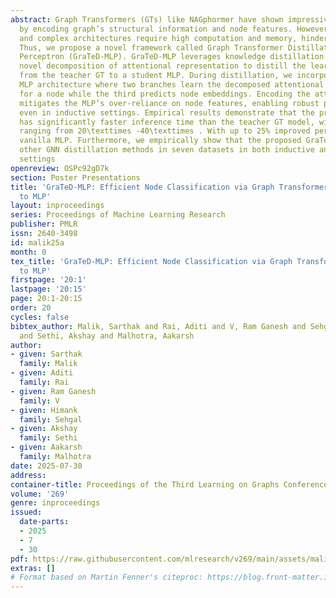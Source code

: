 ```yaml
---
abstract: Graph Transformers (GTs) like NAGphormer have shown impressive performance
  by encoding graph’s structural information and node features. However, their self-attention
  and complex architectures require high computation and memory, hindering their deployment.
  Thus, we propose a novel framework called Graph Transformer Distillation to Multi-Layer
  Perceptron (GraTeD-MLP). GraTeD-MLP leverages knowledge distillation (KD) and a
  novel decomposition of attentional representation to distill the learned representations
  from the teacher GT to a student MLP. During distillation, we incorporate a gated
  MLP architecture where two branches learn the decomposed attentional representation
  for a node while the third predicts node embeddings. Encoding the attentional representation
  mitigates the MLP’s over-reliance on node features, enabling robust performance
  even in inductive settings. Empirical results demonstrate that the proposed GraTeD-MLP
  has significantly faster inference time than the teacher GT model, with speed-up
  ranging from 20\texttimes -40\texttimes . With up to 25% improved performance over
  vanilla MLP. Furthermore, we empirically show that the proposed GraTeD-MLP outperforms
  other GNN distillation methods in seven datasets in both inductive and transductive
  settings
openreview: OSPc92gD7k
section: Poster Presentations
title: 'GraTeD-MLP: Efficient Node Classification via Graph Transformer Distillation
  to MLP'
layout: inproceedings
series: Proceedings of Machine Learning Research
publisher: PMLR
issn: 2640-3498
id: malik25a
month: 0
tex_title: 'GraTeD-MLP: Efficient Node Classification via Graph Transformer Distillation
  to MLP'
firstpage: '20:1'
lastpage: '20:15'
page: 20:1-20:15
order: 20
cycles: false
bibtex_author: Malik, Sarthak and Rai, Aditi and V, Ram Ganesh and Sehgal, Himank
  and Sethi, Akshay and Malhotra, Aakarsh
author:
- given: Sarthak
  family: Malik
- given: Aditi
  family: Rai
- given: Ram Ganesh
  family: V
- given: Himank
  family: Sehgal
- given: Akshay
  family: Sethi
- given: Aakarsh
  family: Malhotra
date: 2025-07-30
address:
container-title: Proceedings of the Third Learning on Graphs Conference
volume: '269'
genre: inproceedings
issued:
  date-parts:
  - 2025
  - 7
  - 30
pdf: https://raw.githubusercontent.com/mlresearch/v269/main/assets/malik25a/malik25a.pdf
extras: []
# Format based on Martin Fenner's citeproc: https://blog.front-matter.io/posts/citeproc-yaml-for-bibliographies/
---
```

